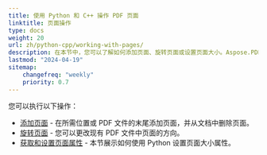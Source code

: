 ```yaml
---
title: 使用 Python 和 C++ 操作 PDF 页面
linktitle: 页面操作
type: docs
weight: 20
url: zh/python-cpp/working-with-pages/
description: 在本节中，您可以了解如何添加页面、旋转页面或设置页面大小。Aspose.PDF for Python via C++ 为您详细解释这个主题。
lastmod: "2024-04-19"
sitemap:
    changefreq: "weekly"
    priority: 0.7
---
```


您可以执行以下操作：

- [添加页面](/pdf/python-cpp/add-pages/) - 在所需位置或 PDF 文件的末尾添加页面，并从文档中删除页面。
- [旋转页面](/pdf/python-cpp/rotate-pages/) - 您可以更改现有 PDF 文件中页面的方向。
- [获取和设置页面属性](/pdf/python-cpp/get-and-set-page-properties/) - 本节展示如何使用 Python 设置页面大小属性。